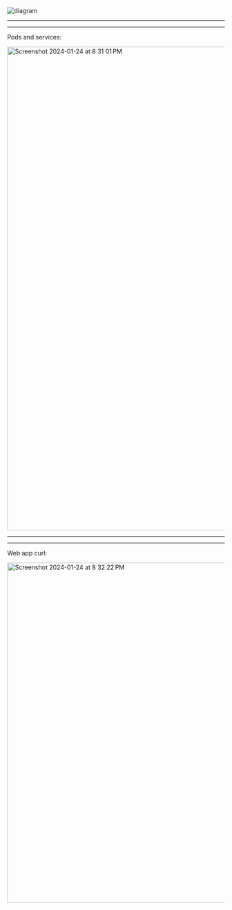 ![diagram](https://github.com/ashishsha-rma/assignment-brahma/assets/157615095/dc35ebd4-6085-4fce-8d73-5c38804b086c)

------------------------------------------------------
------------------------------------------------------

Pods and services:

<img width="1117" alt="Screenshot 2024-01-24 at 8 31 01 PM" src="https://github.com/ashishsha-rma/assignment-brahma/assets/157615095/44587209-f3d2-4030-a14d-8d9f8af76558">

------------------------------------------------------
------------------------------------------------------

Web app curl:

<img width="786" alt="Screenshot 2024-01-24 at 8 32 22 PM" src="https://github.com/ashishsha-rma/assignment-brahma/assets/157615095/a681bb6f-ba7f-4d20-8d89-5a5ea76ca22b">
